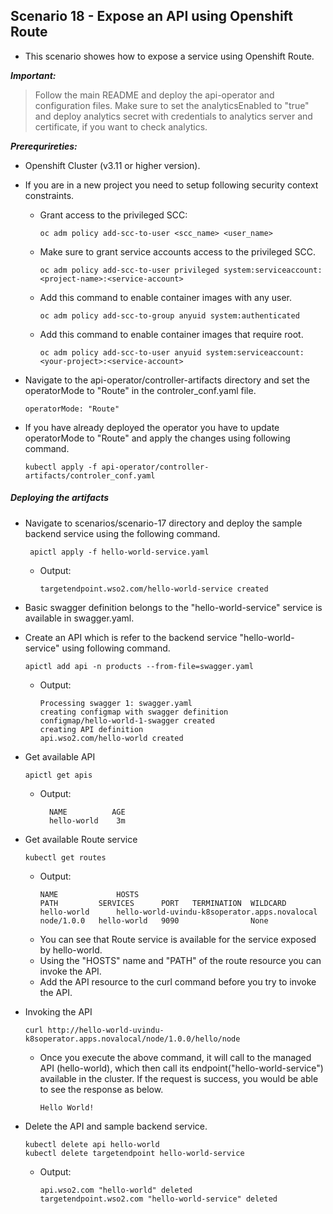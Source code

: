 ## Scenario 18 - Expose an API using Openshift Route

- This scenario showes how to expose a service using Openshift Route.

 ***Important:***
> Follow the main README and deploy the api-operator and configuration files. Make sure to set the analyticsEnabled to "true" and deploy analytics secret with credentials to analytics server and certificate, if you want to check analytics.

***Prerequrireties:***
- Openshift Cluster (v3.11 or higher version).
- If you are in a new project you need to setup following security context constraints.

    - Grant access to the privileged SCC:
        ```
        oc adm policy add-scc-to-user <scc_name> <user_name>
        ```
    - Make sure to grant service accounts access to the privileged SCC.
    
        ```
        oc adm policy add-scc-to-user privileged system:serviceaccount:<project-name>:<service-account>
        ```
    - Add this command to enable container images with any user.
    
        ```
        oc adm policy add-scc-to-group anyuid system:authenticated
        ```   
    - Add this command to enable container images that require root.
    
        ```
        oc adm policy add-scc-to-user anyuid system:serviceaccount:<your-project>:<service-account>
        ```  
- Navigate to the api-operator/controller-artifacts directory and set the operatorMode to "Route" in the 
  controler_conf.yaml file.
  
  ```
  operatorMode: "Route"
  ```
- If you have already deployed the operator you have to update operatorMode to "Route" and apply the changes using
  following command.
  ```
  kubectl apply -f api-operator/controller-artifacts/controler_conf.yaml
  ```
  
##### Deploying the artifacts

- Navigate to scenarios/scenario-17 directory and deploy the sample backend service using the following command.
  ```
   apictl apply -f hello-world-service.yaml
  ```
  - Output:
    ```
    targetendpoint.wso2.com/hello-world-service created
    ```
 - Basic swagger definition belongs to the "hello-world-service" service is available in swagger.yaml.
 - Create an API which is refer to the backend service "hello-world-service" using following command.
   ```
   apictl add api -n products --from-file=swagger.yaml
   ```
   - Output:
       ```
       Processing swagger 1: swagger.yaml
       creating configmap with swagger definition
       configmap/hello-world-1-swagger created
       creating API definition
       api.wso2.com/hello-world created
       ```
 - Get available API
   ```
   apictl get apis
   ```   
   - Output:
        ```
          NAME          AGE
          hello-world    3m
        ```
 - Get available Route service
   ```
   kubectl get routes
   ```
   - Output:
        ```
        NAME             HOSTS                                           PATH         SERVICES      PORT   TERMINATION  WILDCARD  
        hello-world      hello-world-uvindu-k8soperator.apps.novalocal   node/1.0.0   hello-world   9090                None
    
        ```
    - You can see that Route service is available for the service exposed by hello-world.
    - Using the "HOSTS" name and "PATH" of the route resource you can invoke the API.
    - Add the API resource to the curl command before you try to invoke the API.
    
 - Invoking the API 
   ```
   curl http://hello-world-uvindu-k8soperator.apps.novalocal/node/1.0.0/hello/node
   ``` 
   - Once you execute the above command, it will call to the managed API (hello-world), which then call its endpoint("hello-world-service") available in the cluster.
     If the request is success, you would be able to see the response as below.
      
     ````
     Hello World!
     ````
 - Delete the API and sample backend service.
   ```
   kubectl delete api hello-world
   kubectl delete targetendpoint hello-world-service
   ```
   - Output:
     ```
     api.wso2.com "hello-world" deleted
     targetendpoint.wso2.com "hello-world-service" deleted
     ```